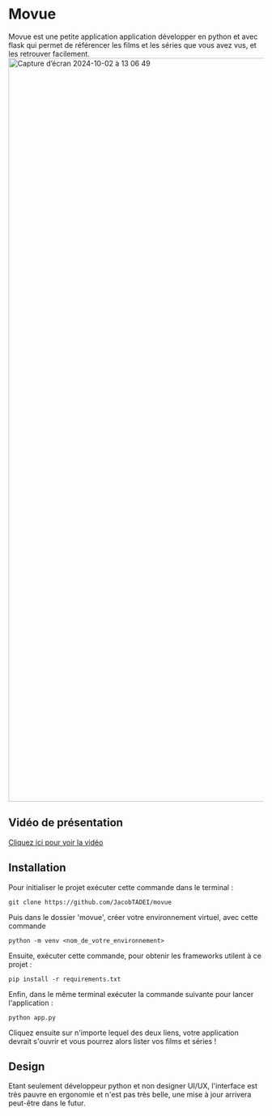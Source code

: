 # Movue
Movue est une petite application application développer en python et avec flask qui permet de référencer les films et les séries que vous avez vus, et les retrouver facilement.
<img width="1469" alt="Capture d’écran 2024-10-02 à 13 06 49" src="https://github.com/user-attachments/assets/f6336109-4e75-40d2-bcc3-0f8b76040b41">



## Vidéo de présentation
[Cliquez ici pour voir la vidéo](https://www.youtube.com/watch?v=gi0tgngS3ME&ab_channel=ByWarz)

## Installation
Pour initialiser le projet exécuter cette commande dans le terminal : 
```
git clone https://github.com/JacobTADEI/movue
```
Puis dans le dossier 'movue', créer votre environnement virtuel, avec cette commande 
```
python -m venv <nom_de_votre_environnement>
```

Ensuite, exécuter cette commande, pour obtenir les frameworks utilent à ce projet : 

```
pip install -r requirements.txt
```

Enfin, dans le même terminal exécuter la commande suivante pour lancer l'application : 

```
python app.py
```
Cliquez ensuite sur n'importe lequel des deux liens, votre application devrait s'ouvrir et vous pourrez alors lister vos films et séries !

## Design
Etant seulement développeur python et non designer UI/UX, l'interface est très pauvre en ergonomie et n'est pas très belle, une mise à jour arrivera peut-être dans le futur. 

